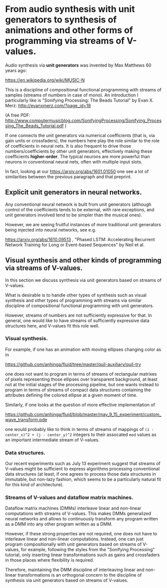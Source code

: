 # From audio synthesis with unit generators to synthesis of animations and other forms of programming via streams of V-values.

Audio synthesis via **unit generators** was invented by Max Matthews 60 years ago:

https://en.wikipedia.org/wiki/MUSIC-N

This is a discipline of compositional functional programming
with streams of samples (streams of numbers in case of mono).
An introduction I particularly like is "Sonifying Processing:
The Beads Tutorial" by Evan X. Merz: http://evanxmerz.com/?page_id=18

(A free PDF: http://www.computermusicblog.com/SonifyingProcessing/Sonifying_Processing_The_Beads_Tutorial.pdf )

If one connects the unit generators via numerical coefficients (that is, via gain units or crossfaders), 
the numbers here play the role similar to the role of coefficients in neural nets. It is also frequent
to drive those numbers/coefficients by other unit generators, effectively making these coefficients
**higher-order**. The typical neurons are more powerful than neurons in conventional neural nets, often
with multiple input slots. 

In fact, looking at our https://arxiv.org/abs/1601.01050 one see a lot of similarities
between the previous paragraph and that preprint.


## Explicit unit generators in neural networks.

Any conventional neural network is built from unit generators (although control of the coefficients
tends to be external, with rare exceptions, and unit generators involved tend to be simpler
than the musical ones). 

However, we are seeing fruitful instances of
more traditional unit generators being injected into neural networks, see e.g.

https://arxiv.org/abs/1610.09513 , "Phased LSTM: Accelerating Recurrent Network Training
for Long or Event-based Sequences" by Neil et al.

## Visual synthesis and other kinds of programming via streams of V-values.

In this section we discuss synthesis via unit generators based on streams of V-values.

What is desirable is to handle other types of synthesis such as visual synthesis and
other types of programming with streams via similar discipline of compositional
functional programming with unit generators. 

However, streams of numbers are not sufficiently expressive for that. In general, one
would like to have streams of sufficiently expressive data structures here, and
V-values fit this role well.

### Visual synthesis.

For example, if one has an animation with moving ellipses changing color as in 

https://github.com/anhinga/fluid/tree/master/quil-auxiliary/quil-try

one does not want to program in terms of streams of rectangular matrixes
of pixels representing those ellipses over transparent background, at least
not at the initial stages of the processing pipeline, but one wants instead to
program in terms of streams of compact data structures containing the
attributes defining the colored ellipse at a given moment of time.

Similarly, if one looks at the question of more effective implementation of

https://github.com/anhinga/fluid/blob/master/may_9_15_experiment/custom_wave_transform.pde

one would probably like to think in terms of streams of
mappings of `(i - center_x)^2 + (j - center_y)^2` integers to their assocated 
`mod` values as an important intermediate stream of V-values.

### Data structures.

Our recent experiments such as July 13 experiment suggest that streams of
V-values might be sufficient to express algorithms processing conventional
data structures (at least, if one agrees to process those data structures in immutable, but
non-lazy fashion, which seems to be a particularly natural fit for this
kind of architecture).



### Streams of V-values and dataflow matrix machines.

Dataflow matrix machines (DMMs) interleave linear and non-linear computations
with streams of V-values. This makes DMMs generalized neural networks
and allows to continuously transform any program written as a DMM into
any other program written as a DMM.

However, if these strong properties are not required, one does not have to
interleave linear and non-linear computations. Instead, one can just program
compositionally with unit generators based on streams of V-values, for example,
following the styles from the "Sonifying Processing" tutorial, only inserting
linear transformations such as gains and crossfaders in those places
where flexibility is required.

Therefore, maintaining the DMM discipline of interleaving linear and non-linear
transformations is an orthogonal concern to the discipline of synthesis via
unit generators based on streams of V-values.
